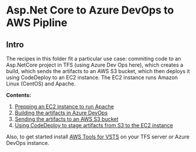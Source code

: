 # Asp.Net Core to Azure DevOps to AWS Pipline

## Intro

The recipes in this folder fit a particular use case: commiting code to an Asp.NetCore project in TFS (using Azure Dev Ops here), 
which creates a build, which sends the artifacts to an AWS S3 bucket, which then deploys it using CodeDeploy to an EC2 instance. The EC2 instance runs Amazon Linux (CentOS) and Apache.

__Contents:__


1. [Prepping an EC2 instance to run Apache](./ec2-running-apache.md)
1. [Building the artifacts in Azure DevOps](./2_build-artifacts-in-AzDevOps.md)
1. [Sending the artifacts to an AWS S3 bucket](./3_send-to-AWS-S3-bucket.md)
1. [Using CodeDeploy to stage artifacts from S3 to the EC2 instance](/4_stage_Artifacts_w_code_deploy.md)

Also, to get started install [AWS Tools for VSTS](https://aws.amazon.com/vsts/) on your TFS server or Azure DevOps instance.